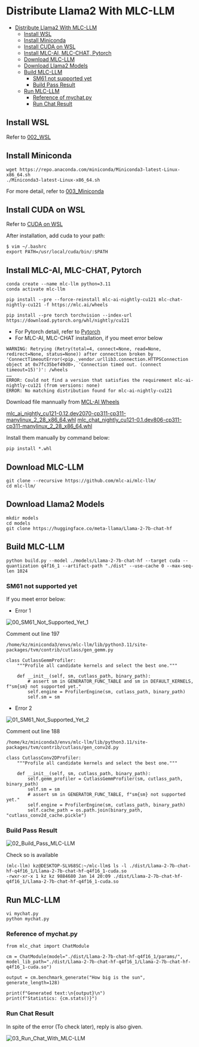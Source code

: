 # Distribute Llama2 With MLC-LLM

- [Distribute Llama2 With MLC-LLM](#distribute-llama2-with-mlc-llm)
  - [Install WSL](#install-wsl)
  - [Install Miniconda](#install-miniconda)
  - [Install CUDA on WSL](#install-cuda-on-wsl)
  - [Install MLC-AI, MLC-CHAT, Pytorch](#install-mlc-ai-mlc-chat-pytorch)
  - [Download MLC-LLM](#download-mlc-llm)
  - [Download Llama2 Models](#download-llama2-models)
  - [Build MLC-LLM](#build-mlc-llm)
    - [SM61 not supported yet](#sm61-not-supported-yet)
    - [Build Pass Result](#build-pass-result)
  - [Run MLC-LLM](#run-mlc-llm)
    - [Reference of mychat.py](#reference-of-mychatpy)
    - [Run Chat Result](#run-chat-result)

## Install WSL
Refer to [002_WSL](../../00_Setup/Notes/002_WSL.md)

## Install Miniconda

```
wget https://repo.anaconda.com/miniconda/Miniconda3-latest-Linux-x86_64.sh
./Miniconda3-latest-Linux-x86_64.sh
```

For more detail, refer to [003_Miniconda](../../00_Setup/Notes/003_Miniconda.md)

## Install CUDA on WSL

Refer to [CUDA on WSL](../../00_Setup/Notes/004_CUDA.md/#linux-wsl)

After installation, add cuda to your path:

```
$ vim ~/.bashrc
export PATH=/usr/local/cuda/bin/:$PATH
```

## Install MLC-AI, MLC-CHAT, Pytorch

```
conda create --name mlc-llm python=3.11
conda activate mlc-llm

pip install --pre --force-reinstall mlc-ai-nightly-cu121 mlc-chat-nightly-cu121 -f https://mlc.ai/wheels

pip install --pre torch torchvision --index-url https://download.pytorch.org/whl/nightly/cu121
```

* For Pytorch detail, refer to [Pytorch](../../00_Setup/Notes/001_Software_List.md/#pytorch)
* For MLC-AI, MLC-CHAT installation, if you meet error below

```
WARNING: Retrying (Retry(total=4, connect=None, read=None, redirect=None, status=None)) after connection broken by 'ConnectTimeoutError(<pip._vendor.urllib3.connection.HTTPSConnection object at 0x7fc35bef49d0>, 'Connection timed out. (connect timeout=15)')': /wheels
……
ERROR: Could not find a version that satisfies the requirement mlc-ai-nightly-cu121 (from versions: none)
ERROR: No matching distribution found for mlc-ai-nightly-cu121
```

Download file mannually from [MCL-AI Wheels](https://mlc.ai/wheels)

[mlc_ai_nightly_cu121-0.12.dev2070-cp311-cp311-manylinux_2_28_x86_64.whl](https://github.com/mlc-ai/package/releases/download/v0.9.dev0/mlc_ai_nightly_cu121-0.12.dev2070-cp311-cp311-manylinux_2_28_x86_64.whl)
[mlc_chat_nightly_cu121-0.1.dev806-cp311-cp311-manylinux_2_28_x86_64.whl](https://github.com/mlc-ai/package/releases/download/v0.9.dev0/mlc_chat_nightly_cu121-0.1.dev806-cp311-cp311-manylinux_2_28_x86_64.whl)

Install them manually by command below:

`pip install *.whl`

## Download MLC-LLM

```
git clone --recursive https://github.com/mlc-ai/mlc-llm/
cd mlc-llm/
```

## Download Llama2 Models

```
mkdir models
cd models
git clone https://huggingface.co/meta-llama/Llama-2-7b-chat-hf
```

## Build MLC-LLM

```
python build.py --model ./models/Llama-2-7b-chat-hf --target cuda --quantization q4f16_1 --artifact-path "./dist" --use-cache 0 --max-seq-len 1024
```

### SM61 not supported yet

If you meet error below:

* Error 1

![00_SM61_Not_Supported_Yet_1](./Images/00_Distribute_Llama2_With_MLC-LLM/00_SM61_Not_Supported_Yet_1.png)

Comment out line 197

```
/home/kz/miniconda3/envs/mlc-llm/lib/python3.11/site-packages/tvm/contrib/cutlass/gen_gemm.py

class CutlassGemmProfiler:
    """Profile all candidate kernels and select the best one."""

    def __init__(self, sm, cutlass_path, binary_path):
        # assert sm in GENERATOR_FUNC_TABLE and sm in DEFAULT_KERNELS, f"sm{sm} not supported yet."
        self.engine = ProfilerEngine(sm, cutlass_path, binary_path)
        self.sm = sm
```

* Error 2

![01_SM61_Not_Supported_Yet_2](./Images/00_Distribute_Llama2_With_MLC-LLM/01_SM61_Not_Supported_Yet_2.png)

Comment out line 188

```
/home/kz/miniconda3/envs/mlc-llm/lib/python3.11/site-packages/tvm/contrib/cutlass/gen_conv2d.py

class CutlassConv2DProfiler:
    """Profile all candidate kernels and select the best one."""

    def __init__(self, sm, cutlass_path, binary_path):
        self.gemm_profiler = CutlassGemmProfiler(sm, cutlass_path, binary_path)
        self.sm = sm
        # assert sm in GENERATOR_FUNC_TABLE, f"sm{sm} not supported yet."
        self.engine = ProfilerEngine(sm, cutlass_path, binary_path)
        self.cache_path = os.path.join(binary_path, "cutlass_conv2d_cache.pickle")
```

### Build Pass Result

![02_Build_Pass_MLC-LLM](./Images/00_Distribute_Llama2_With_MLC-LLM/02_Build_Pass_MLC-LLM.png)

Check so is available

```
(mlc-llm) kz@DESKTOP-SLV68SC:~/mlc-llm$ ls -l ./dist/Llama-2-7b-chat-hf-q4f16_1/Llama-2-7b-chat-hf-q4f16_1-cuda.so
-rwxr-xr-x 1 kz kz 9884680 Jan 14 20:09 ./dist/Llama-2-7b-chat-hf-q4f16_1/Llama-2-7b-chat-hf-q4f16_1-cuda.so
```

## Run MLC-LLM

```
vi mychat.py
python mychat.py
```

### Reference of mychat.py

```
from mlc_chat import ChatModule

cm = ChatModule(model="./dist/Llama-2-7b-chat-hf-q4f16_1/params/", model_lib_path="./dist/Llama-2-7b-chat-hf-q4f16_1/Llama-2-7b-chat-hf-q4f16_1-cuda.so")

output = cm.benchmark_generate("How big is the sun", generate_length=128)

print(f"Generated text:\n{output}\n")
print(f"Statistics: {cm.stats()}")
```

### Run Chat Result

In spite of the error (To check later), reply is also given.

![03_Run_Chat_With_MLC-LLM](./Images/00_Distribute_Llama2_With_MLC-LLM/03_Run_Chat_With_MLC-LLM.png)
